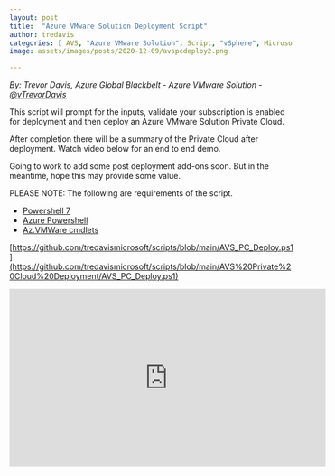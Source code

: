 ```yaml
---
layout: post
title:  "Azure VMware Solution Deployment Script"
author: tredavis
categories: [ AVS, "Azure VMware Solution", Script, "vSphere", Microsoft, Azure, Lab]
image: assets/images/posts/2020-12-09/avspcdeploy2.png

---
```


*By: Trevor Davis, Azure Global Blackbelt - Azure VMware Solution - [@vTrevorDavis](https://twitter.com/vtrevordavis)*

This script will prompt for the inputs, validate your subscription is enabled for deployment and then deploy an Azure VMware Solution Private Cloud.  

After completion there will be a summary of the Private Cloud after deployment.  Watch video below for an end to end demo.

Going to work to add some post deployment add-ons soon.  But in the meantime, hope this may provide some value.

PLEASE NOTE: The following are requirements of the script.

- [Powershell 7](https://docs.microsoft.com/en-us/powershell/scripting/install/installing-powershell-core-on-windows?view=powershell-7.1#installing-the-msi-package)
- [Azure Powershell](https://docs.microsoft.com/en-us/powershell/azure/install-az-ps)
- [Az.VMWare cmdlets](https://docs.microsoft.com/en-us/powershell/module/az.vmware/)

[https://github.com/tredavismicrosoft/scripts/blob/main/AVS_PC_Deploy.ps1](https://github.com/tredavismicrosoft/scripts/blob/main/AVS%20Private%20Cloud%20Deployment/AVS_PC_Deploy.ps1)

<iframe width="560" height="315" src="https://www.youtube.com/embed/5GVN3oWVZMk" frameborder="0" allow="accelerometer; autoplay; clipboard-write; encrypted-media; gyroscope; picture-in-picture" allowfullscreen></iframe>